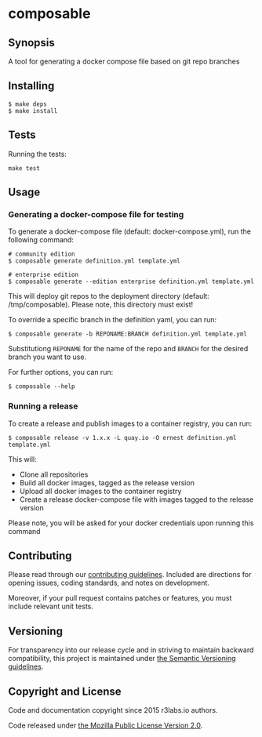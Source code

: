 # composable

## Synopsis

A tool for generating a docker compose file based on git repo branches

## Installing

```
$ make deps
$ make install
```

## Tests

Running the tests:
```
make test
```

## Usage

### Generating a docker-compose file for testing

To generate a docker-compose file (default: docker-compose.yml), run the following command:

```
# community edition
$ composable generate definition.yml template.yml

# enterprise edition
$ composable generate --edition enterprise definition.yml template.yml
```

This will deploy git repos to the deployment directory (default: /tmp/composable). Please note, this directory must exist!


To override a specific branch in the definition yaml, you can run:

```
$ composable generate -b REPONAME:BRANCH definition.yml template.yml
```

Substitutiong `REPONAME` for the name of the repo and `BRANCH` for the desired branch you want to use.

For further options, you can run:
```
$ composable --help
```

### Running a release

To create a release and publish images to a container registry, you can run:

```
$ composable release -v 1.x.x -L quay.io -O ernest definition.yml template.yml
```

This will:
- Clone all repositories
- Build all docker images, tagged as the release version
- Upload all docker images to the container registry
- Create a release docker-compose file with images tagged to the release version

Please note, you will be asked for your docker credentials upon running this command

## Contributing

Please read through our
[contributing guidelines](CONTRIBUTING.md).
Included are directions for opening issues, coding standards, and notes on
development.

Moreover, if your pull request contains patches or features, you must include
relevant unit tests.

## Versioning

For transparency into our release cycle and in striving to maintain backward
compatibility, this project is maintained under [the Semantic Versioning guidelines](http://semver.org/).

## Copyright and License

Code and documentation copyright since 2015 r3labs.io authors.

Code released under
[the Mozilla Public License Version 2.0](LICENSE).
